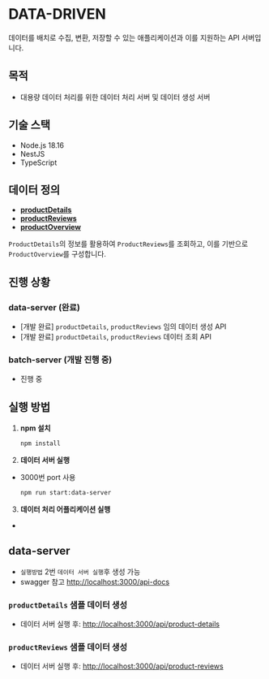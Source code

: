 # DATA-DRIVEN

데이터를 배치로 수집, 변환, 저장할 수 있는 애플리케이션과 이를 지원하는 API 서버입니다.

## 목적

- 대용량 데이터 처리를 위한 데이터 처리 서버 및 데이터 생성 서버

## 기술 스택

- Node.js 18.16
- NestJS
- TypeScript

## 데이터 정의

- **[productDetails](data-server/src/type/product-details.ts)**
- **[productReviews](data-server/src/type/product-reviews.ts)**
- **[productOverview](data-server/src/type/product-overview.ts)**

`ProductDetails`의 정보를 활용하여 `ProductReviews`를 조회하고, 이를 기반으로 `ProductOverview`를 구성합니다.

## 진행 상황

### data-server (완료)
- [개발 완료] `productDetails`, `productReviews` 임의 데이터 생성 API
- [개발 완료] `productDetails`, `productReviews` 데이터 조회 API 

### batch-server (개발 진행 중)
- 진행 중


## 실행 방법

1. **npm 설치**
   ```bash
   npm install

2. **데이터 서버 실행**
- 3000번 port 사용
   ```bash   
   npm run start:data-server

3. **데이터 처리 어플리케이션 실행**
- 

## data-server
- `실행방법` 2번 `데이터 서버 실행`후 생성 가능
- swagger 참고 [http://localhost:3000/api-docs](http://localhost:3000/api-docs/)
### `productDetails` 샘플 데이터 생성
- 데이터 서버 실행 후: [http://localhost:3000/api/product-details](http://localhost:3000/api/product-details)

### `productReviews` 샘플 데이터 생성
- 데이터 서버 실행 후: [http://localhost:3000/api/product-reviews](http://localhost:3000/api/product-reviews)
